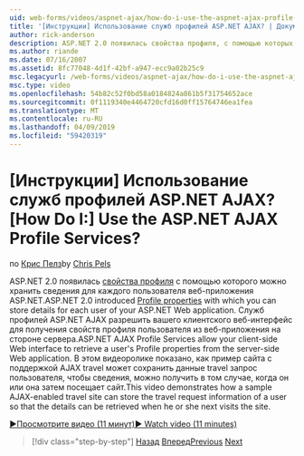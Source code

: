 ```yaml
---
uid: web-forms/videos/aspnet-ajax/how-do-i-use-the-aspnet-ajax-profile-services
title: '[Инструкции] Использование служб профилей ASP.NET AJAX? | Документы Майкрософт'
author: rick-anderson
description: ASP.NET 2.0 появилась свойства профиля, с помощью которых можно хранить сведения для каждого пользователя веб-приложения ASP.NET. Разрешить служб профилей ASP.NET AJAX...
ms.author: riande
ms.date: 07/16/2007
ms.assetid: 8fc77048-4d1f-42bf-a947-ecc9a02b25c9
msc.legacyurl: /web-forms/videos/aspnet-ajax/how-do-i-use-the-aspnet-ajax-profile-services
msc.type: video
ms.openlocfilehash: 54b82c52f0bd58a0184824a861b5f31754652ace
ms.sourcegitcommit: 0f1119340e4464720cfd16d0ff15764746ea1fea
ms.translationtype: MT
ms.contentlocale: ru-RU
ms.lasthandoff: 04/09/2019
ms.locfileid: "59420319"
---
```

# <a name="how-do-i-use-the-aspnet-ajax-profile-services"></a><span data-ttu-id="614ac-105">[Инструкции] Использование служб профилей ASP.NET AJAX?</span><span class="sxs-lookup"><span data-stu-id="614ac-105">[How Do I:] Use the ASP.NET AJAX Profile Services?</span></span>

<span data-ttu-id="614ac-106">по [Крис Пелз](https://twitter.com/chrispels)</span><span class="sxs-lookup"><span data-stu-id="614ac-106">by [Chris Pels](https://twitter.com/chrispels)</span></span>

<span data-ttu-id="614ac-107">ASP.NET 2.0 появилась [свойства профиля](https://msdn.microsoft.com/library/at64shx3.aspx) с помощью которого можно хранить сведения для каждого пользователя веб-приложения ASP.NET.</span><span class="sxs-lookup"><span data-stu-id="614ac-107">ASP.NET 2.0 introduced [Profile properties](https://msdn.microsoft.com/library/at64shx3.aspx) with which you can store details for each user of your ASP.NET Web application.</span></span> <span data-ttu-id="614ac-108">Служб профилей ASP.NET AJAX разрешить вашего клиентского веб-интерфейс для получения свойств профиля пользователя из веб-приложения на стороне сервера.</span><span class="sxs-lookup"><span data-stu-id="614ac-108">ASP.NET AJAX Profile Services allow your client-side Web interface to retrieve a user's Profile properties from the server-side Web application.</span></span> <span data-ttu-id="614ac-109">В этом видеоролике показано, как пример сайта с поддержкой AJAX travel может сохранить данные travel запрос пользователя, чтобы сведения, можно получить в том случае, когда он или она затем посещает сайт.</span><span class="sxs-lookup"><span data-stu-id="614ac-109">This video demonstrates how a sample AJAX-enabled travel site can store the travel request information of a user so that the details can be retrieved when he or she next visits the site.</span></span>

[<span data-ttu-id="614ac-110">&#9654;Просмотрите видео (11 минут)</span><span class="sxs-lookup"><span data-stu-id="614ac-110">&#9654; Watch video (11 minutes)</span></span>](https://channel9.msdn.com/Blogs/ASP-NET-Site-Videos/how-do-i-use-the-aspnet-ajax-profile-services)

> [!div class="step-by-step"]
> <span data-ttu-id="614ac-111">[Назад](how-do-i-use-other-javascript-user-interface-libraries-with-aspnet-ajax.md)
> [Вперед](how-do-i-debug-aspnet-ajax-applications-using-visual-studio-2005.md)</span><span class="sxs-lookup"><span data-stu-id="614ac-111">[Previous](how-do-i-use-other-javascript-user-interface-libraries-with-aspnet-ajax.md)
[Next](how-do-i-debug-aspnet-ajax-applications-using-visual-studio-2005.md)</span></span>
